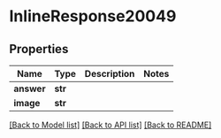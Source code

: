 # InlineResponse20049

## Properties
Name | Type | Description | Notes
------------ | ------------- | ------------- | -------------
**answer** | **str** |  | 
**image** | **str** |  | 

[[Back to Model list]](../README.md#documentation-for-models) [[Back to API list]](../README.md#documentation-for-api-endpoints) [[Back to README]](../README.md)


